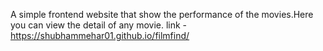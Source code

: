 A simple frontend website that show the performance of the movies.Here you can view the detail of any movie.
link - https://shubhammehar01.github.io/filmfind/
